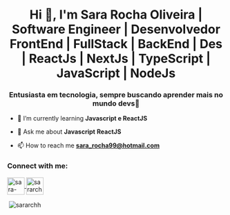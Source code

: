 <h1 align="center">Hi 👋, I'm Sara Rocha Oliveira |
Software Engineer | Desenvolvedor FrontEnd | FullStack | BackEnd | Des | ReactJs | NextJs | TypeScript | JavaScript | NodeJs</h1>  
<h3 align="center">Entusiasta em tecnologia, sempre buscando aprender mais no mundo devs🚀</h3>  
  
  
- 🌱 I’m currently learning **Javascript e ReactJS**  
  
- 💬 Ask me about **Javascript** **ReactJS**
  
- 📫 How to reach me **sara_rocha99@hotmail.com**  
  
<h3 align="left">Connect with me:</h3>  
<p align="left">  
<a href="https://linkedin.com/in/sara-rocha-3b979114b" target="blank">
	<img align="center"
	src="https://img.icons8.com/fluent/48/000000/linkedin.png" alt="sara-rocha-3b979114b" height="40" width="40" />
	</a>  
	<a href="https://instagram.com/sara.tsx" target="blank">
	<img align="center"
	src="https://img.icons8.com/fluent/48/000000/instagram-new.png" alt="sararchh" height="40" width="40" />
</a> 
</p>  
  
<p>&nbsp;<img align="center" src="https://github-readme-stats.vercel.app/api?username=sararchh&show_icons=true&locale=en" alt="sararchh" /></p>
